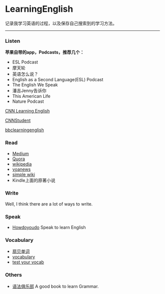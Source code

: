 # LearningEnglish

记录我学习英语的过程，以及保存自己搜索到的学习方法。

---

### Listen

**苹果自带的app，Podcasts，推荐几个：**

* ESL Podcast
* 摩天轮
* 英语怎么说？
* English as a Second Language(ESL) Podcast
* The English We Speak
* 潘吉Jenny告诉你
* This American Life
* Nature Podcast

[CNN Learning English](https://cnn-learn-english.papagei.com)

[CNNStudent](https://www.youtube.com/user/CNNStudent)

[bbclearningenglish](https://www.youtube.com/user/bbclearningenglish)

### Read

* [Medium](https://medium.com/)
* [Quora](https://www.quora.com/)
* [wikipedia](https://simple.wikipedia.org)
* [voanews](http://learningenglish.voanews.com/)
* [simple wiki](https://simple.wikipedia.org/wiki/Main_Page)
* Kindle上面的原著小说

### Write

Well, I think there are a lot of ways to write.

### Speak

* [Howdoyoudo](https://howdoyou.do/) Speak to learn English

### Vocabulary

* [扇贝单词](http://www.shanbay.com/)
* [vocabulary](https://www.vocabulary.com/)
* [test your vocab](http://testyourvocab.com/)

### Others

* [语法俱乐部](https://zhusandiao.gitbooks.io/grammar-club/content/xu.html) A good book to learn Grammar.
